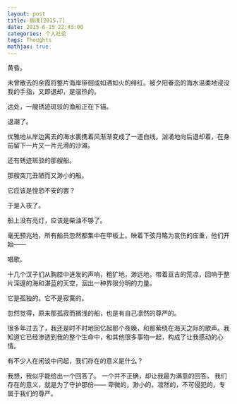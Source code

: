 ```yaml
---
layout: post
title: 搁浅[2015.7]
date: 2015-6-15 22:43:00
categories: 个人社论
tags: Thoughts
mathjax: true
---
```


黄昏。

未曾散去的余霞将整片海岸徘徊成如酒如火的绯红。被夕阳眷恋的海水温柔地浸没我的手指，又即退却，是温热的。

远处，一艘锈迹斑驳的渔船正在下锚。

退潮了。

优雅地从岸边离去的海水裹携着风渐渐变成了一道白线，汹涌地向后退却着，在身前留下一片又一片光滑的沙滩。






还有锈迹斑驳的那艘船。

那艘突兀丑陋而又渺小的船。

它应该是惶恐不安的罢？

于是入夜了。

船上没有亮灯，应该是柴油不够了。

毫无预兆地，所有船员忽然都集中在甲板上。映着下弦月略为哀伤的庄重，他们开始——

唱歌。

十几个汉子们从胸腔中迸发的声响，粗犷地，渺远地，带着亘古的荒凉，回响于整片深邃的海和湛蓝的天空，洇出一种界限分明的力量。

它是孤独的。它不是寂寞的。

忽然觉得，原来那孤寂而搁浅的船，也是有自己凛然的尊严的。

很多年过去了，我还是时不时地回忆起那个夜晚，和那萦绕在海天之际的歌声。我知道它已经渗透到我的整个生命中，和其他很多事物一起，构成了让我感动的心情。

有不少人在闲谈中问起，我们存在的意义是什么？

我想，我似乎能给出一个回答了。
一个并不正确，却让我最为满意的回答。
我们存在的意义，就是为了守护那份——
卑微的，渺小的，凛然的，不可侵犯的，专属于我们的尊严。







